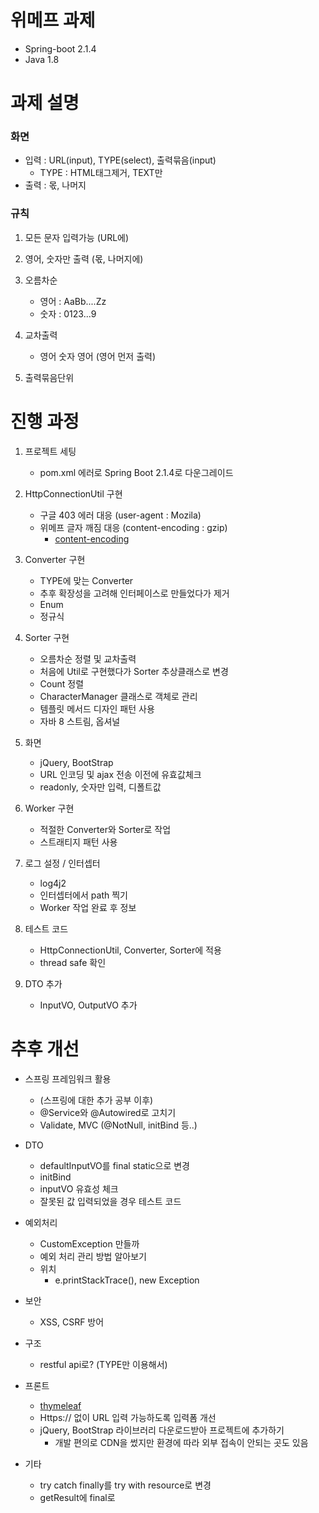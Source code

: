 # 위메프 과제

* Spring-boot 2.1.4
* Java 1.8


# 과제 설명

### 화면

* 입력 : URL(input), TYPE(select), 출력묶음(input)
  * TYPE : HTML태그제거, TEXT만
* 출력 : 몫, 나머지


### 규칙

1. 모든 문자 입력가능 (URL에)
2. 영어, 숫자만 출력 (몫, 나머지에)
3. 오름차순
    * 영어 : AaBb....Zz
    * 숫자 : 0123...9
    
4. 교차출력
    * 영어 숫자 영어 (영어 먼저 출력)
    
5. 출력묶음단위



# 진행 과정
1. 프로젝트 세팅
    * pom.xml 에러로 Spring Boot 2.1.4로 다운그레이드
    
2. HttpConnectionUtil 구현
    * 구글 403 에러 대응 (user-agent : Mozila)
    * 위메프 글자 깨짐 대응 (content-encoding : gzip)
    	* [content-encoding](https://developer.mozilla.org/ko/docs/Web/HTTP/Headers/Content-Encoding)
    
3. Converter 구현
    * TYPE에 맞는 Converter
    * 추후 확장성을 고려해 인터페이스로 만들었다가 제거
    * Enum
    * 정규식
    
4. Sorter 구현
    * 오름차순 정렬 및 교차출력 
    * 처음에 Util로 구현했다가 Sorter 추상클래스로 변경
    * Count 정렬
    * CharacterManager 클래스로 객체로 관리
    * 템플릿 메서드 디자인 패턴 사용
    * 자바 8 스트림, 옵셔널
    
5. 화면
    * jQuery, BootStrap
    * URL 인코딩 및 ajax 전송 이전에 유효값체크
    * readonly, 숫자만 입력, 디폴트값 
 
6. Worker 구현
    * 적절한 Converter와 Sorter로 작업
    * 스트래티지 패턴 사용
  
7. 로그 설정 / 인터셉터
    * log4j2
    * 인터셉터에서 path 찍기
    * Worker 작업 완료 후 정보

8. 테스트 코드 
    * HttpConnectionUtil, Converter, Sorter에 적용
    * thread safe 확인
    
9. DTO 추가
    * InputVO, OutputVO 추가
	

	
    
    
# 추후 개선
* 스프링 프레임워크 활용
    * (스프링에 대한 추가 공부 이후)
    * @Service와 @Autowired로 고치기
    * Validate, MVC (@NotNull, initBind 등..)
  
* DTO
    * defaultInputVO를 final static으로 변경
    * initBind
    * inputVO 유효성 체크
    * 잘못된 값 입력되었을 경우 테스트 코드

* 예외처리
    * CustomException 만들까
    * 예외 처리 관리 방법 알아보기
    * 위치
    	* e.printStackTrace(), new Exception

* 보안
    * XSS, CSRF 방어

* 구조
  * restful api로? (TYPE만 이용해서)

* 프론트
    * [thymeleaf](https://www.thymeleaf.org/doc/tutorials/3.0/usingthymeleaf.html)
    * Https:// 없이 URL 입력 가능하도록 입력폼 개선
    * jQuery, BootStrap 라이브러리 다운로드받아 프로젝트에 추가하기
    	* 개발 편의로 CDN을 썼지만 환경에 따라 외부 접속이 안되는 곳도 있음
      
* 기타 
    * try catch finally를 try with resource로 변경
    * getResult에 final로
  
    


  




